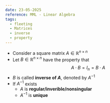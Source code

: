 ```yaml
---
date: 23-05-2025
reference: MML - Linear Algebra
tags:
  - fleeting
  - Matrices
  - inverse
  - property
---
```

- Consider a square matrix $A\in\mathbb{R}^{n\times n}$
- Let $B\in\mathbb{R}^{n\times n}$ have the property that $$A\cdot B= I_n = B\cdot A$$
- $B$ is called **inverse of $A$**, denoted by $A^{-1}$
- If $A^{-1}$ exists 
	- $A$ is **regular/inverible/nonsingular**
	- $A^{-1}$ is **unique**